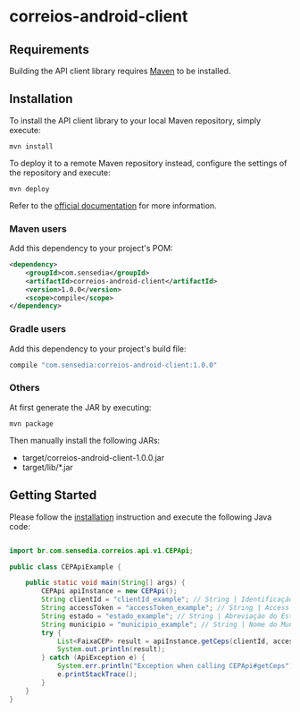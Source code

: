 # correios-android-client

## Requirements

Building the API client library requires [Maven](https://maven.apache.org/) to be installed.

## Installation

To install the API client library to your local Maven repository, simply execute:

```shell
mvn install
```

To deploy it to a remote Maven repository instead, configure the settings of the repository and execute:

```shell
mvn deploy
```

Refer to the [official documentation](https://maven.apache.org/plugins/maven-deploy-plugin/usage.html) for more information.

### Maven users

Add this dependency to your project's POM:

```xml
<dependency>
    <groupId>com.sensedia</groupId>
    <artifactId>correios-android-client</artifactId>
    <version>1.0.0</version>
    <scope>compile</scope>
</dependency>
```

### Gradle users

Add this dependency to your project's build file:

```groovy
compile "com.sensedia:correios-android-client:1.0.0"
```

### Others

At first generate the JAR by executing:

    mvn package

Then manually install the following JARs:

* target/correios-android-client-1.0.0.jar
* target/lib/*.jar

## Getting Started

Please follow the [installation](#installation) instruction and execute the following Java code:

```java

import br.com.sensedia.correios.api.v1.CEPApi;

public class CEPApiExample {

    public static void main(String[] args) {
        CEPApi apiInstance = new CEPApi();
        String clientId = "clientId_example"; // String | Identificaçáo do cliente usado na autenticaçáo.
        String accessToken = "accessToken_example"; // String | Access token usado na autenticaçáo.
        String estado = "estado_example"; // String | Abreviaçáo do Estado.
        String municipio = "municipio_example"; // String | Nome do Município.
        try {
            List<FaixaCEP> result = apiInstance.getCeps(clientId, accessToken, estado, municipio);
            System.out.println(result);
        } catch (ApiException e) {
            System.err.println("Exception when calling CEPApi#getCeps");
            e.printStackTrace();
        }
    }
}

```

